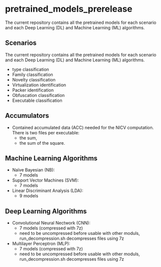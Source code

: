 # pretrained_models_prerelease
The current repository contains all the pretrained models for each scenario
and each Deep Learning (DL) and Machine Learning (ML) algorithms.

## Scenarios
The current repository contains all the pretrained models for each scenario and each Deep Learning (DL) and Machine Learning (ML) algorithms.

 - type classification
 - Family classification
 - Novelty classification
 - Virtualization identification
 - Packer identification
 - Obfuscation classification
 - Executable classification
 
## Accumulators
 - Contained accumulated data (ACC) needed for the NICV computation. There
   is two files per executable:
   - the sum,
   - the sum of the square.

## Machine Learning Algorithms
 - Naïve Bayesian (NB): 
	- 7 models
 - Support Vector Machines (SVM): 
 	- 7 models
 - Linear Discriminant Analysis (LDA): 
	- 9 models 
   
## Deep Learning Algorithms
 - Convolutional Neural Nectwork (CNN):
	- 7 models (compressed with 7z)
	- need to be uncompressed before usable with other moduls, run_decompression.sh decompresses files using 7z
 - Multilayer Perceptron (MLP):
	- 7 models (compressed with 7z)
	- need to be uncompressed before usable with other moduls, run_decompression.sh decompresses files using 7z

